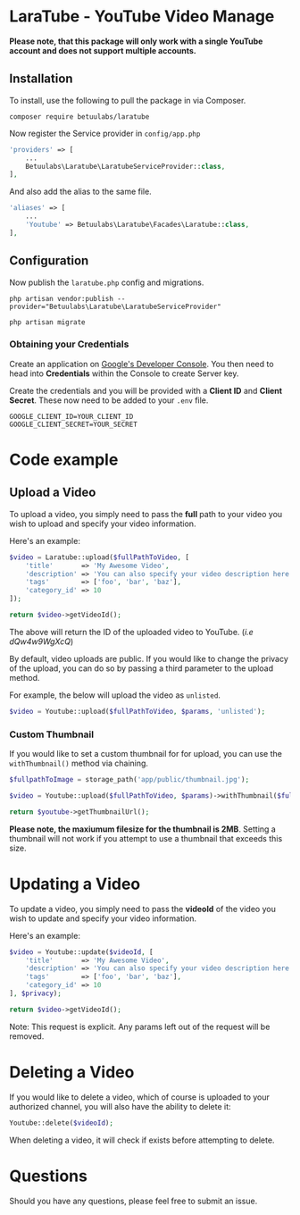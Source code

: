 # LaraTube - YouTube Video Manage

**Please note, that this package will only work with a single YouTube account and does not support multiple accounts.**

## Installation

To install, use the following to pull the package in via Composer.

```
composer require betuulabs/laratube
```

Now register the Service provider in `config/app.php`

```php
'providers' => [
    ...
    Betuulabs\Laratube\LaratubeServiceProvider::class,
],
```

And also add the alias to the same file.

```php
'aliases' => [
    ...
    'Youtube' => Betuulabs\Laratube\Facades\Laratube::class,
],
```

## Configuration

Now publish the `laratube.php` config and migrations. 

```
php artisan vendor:publish --provider="Betuulabs\Laratube\LaratubeServiceProvider"
```

`php artisan migrate`


### Obtaining your Credentials

Create an application on [Google's Developer Console](https://console.developers.google.com/project). You then need to head into **Credentials** within the Console to create Server key.


Create the credentials and you will be provided with a **Client ID** and **Client Secret**. These now need to be added to your `.env` file.

```
GOOGLE_CLIENT_ID=YOUR_CLIENT_ID
GOOGLE_CLIENT_SECRET=YOUR_SECRET
```

# Code example


## Upload a Video

To upload a video, you simply need to pass the **full** path to your video you wish to upload and specify your video information.

Here's an example:

```php
$video = Laratube::upload($fullPathToVideo, [
    'title'       => 'My Awesome Video',
    'description' => 'You can also specify your video description here.',
    'tags'	      => ['foo', 'bar', 'baz'],
    'category_id' => 10
]);

return $video->getVideoId();
```

The above will return the ID of the uploaded video to YouTube. (*i.e dQw4w9WgXcQ*)

By default, video uploads are public. If you would like to change the privacy of the upload, you can do so by passing a third parameter to the upload method.

For example, the below will upload the video as `unlisted`.

```php
$video = Youtube::upload($fullPathToVideo, $params, 'unlisted');
```

### Custom Thumbnail

If you would like to set a custom thumbnail for for upload, you can use the `withThumbnail()` method via chaining.

```php
$fullpathToImage = storage_path('app/public/thumbnail.jpg');

$video = Youtube::upload($fullPathToVideo, $params)->withThumbnail($fullpathToImage);

return $youtube->getThumbnailUrl();
```

**Please note, the maxiumum filesize for the thumbnail is 2MB**. Setting a thumbnail will not work if you attempt to use a thumbnail that exceeds this size.

# Updating a Video

To update a video, you simply need to pass the **videoId** of the video you wish to update and specify your video information.

Here's an example:

```php
$video = Youtube::update($videoId, [
    'title'       => 'My Awesome Video',
    'description' => 'You can also specify your video description here.',
    'tags'	      => ['foo', 'bar', 'baz'],
    'category_id' => 10
], $privacy);

return $video->getVideoId();
```

Note: This request is explicit. Any params left out of the request will be removed.

# Deleting a Video

If you would like to delete a video, which of course is uploaded to your authorized channel, you will also have the ability to delete it:

```php
Youtube::delete($videoId);
```

When deleting a video, it will check if exists before attempting to delete.

# Questions

Should you have any questions, please feel free to submit an issue.
